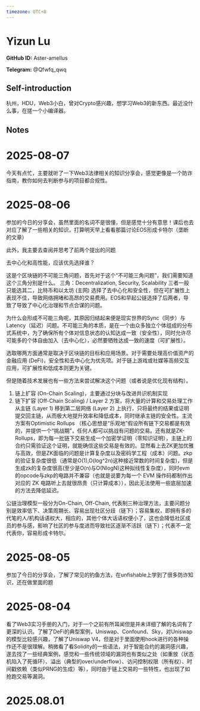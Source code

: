 ```yaml
---
timezone: UTC+8
---
```


# Yizun Lu

**GitHub ID:** Aster-amellus

**Telegram:** @Qfwfq_qwq

## Self-introduction

杭州，HDU，Web3小白，曾对Crypto感兴趣，想学习Web3的新东西。最近没什么事，在搓一个小编译器。

## Notes

<!-- Content_START -->
# 2025-08-07

今天有点忙，主要就听了一下Web3法律相关的知识分享会，感觉更像是一个防诈指南，教你如何去判断参与的项目都合规性。

# 2025-08-06

参加的今日的分享会，虽然里面的名词不是很懂，但是感觉十分有意思！课后也去对应了解了一些相关的知识，打算明天早上看看那篇讨论EOS形成卡特尔（垄断的文章）

此外，我主要去查阅并思考了前两个提出的问题

去中心化和高性能，应该优先选择谁？

这是个区块链的不可能三角问题，首先对于这个“不可能三角问题”，我们需要知道这个三角分别是什么。
三角：Decentralization, Security, Scalability
三者一般只能选其二，比特币和以太坊 (主网) 选择了去中心化和安全性，但在可扩展性上表现不佳，导致网络拥堵和高昂的交易费用。EOS和早起公链选择了后两者，导致了导致了中心化治理和节点合谋的问题。

为什么会形成不可能三角呢，其原因归结起来便是现实世界的Sync（同步）与Latency（延迟）问题。不可能三角的本质，是在一个由众多独立个体组成的分布式系统中，为了确保所有个体对信息状态的认知达成一致（安全性），同时允许尽可能多的个体自由加入（去中心化），必然要牺牲达成一致的速度（可扩展性）。

选取哪两方面通常是取决于区块链的目标和应用场景。对于需要处理高价值资产的金融应用 (DeFi)，安全性和去中心化为优先项。对于链上游戏或社媒等高频交互应用，可扩展性和低成本则更为关键。

但是随着技术发展也有一些方法来尝试解决这个问题（或者说是优化现有结构）。

1. 链上扩容 (On-Chain Scaling)，主要通过分块与改进共识机制实现
2. 链下扩容 (Off-Chain Scaling) / Layer 2 方案，将大量的计算和交易处理工作从主链 (Layer 1) 移到第二层网络 (Layer 2) 上执行，只将最终的结果或证明提交回主链，从而极大地提升效率和降低成本，同时继承主链的安全性。主流方案有Optimistic Rollups （核心思想是“乐观地”假设所有链下交易都是有效的，并提供一个“挑战期”，任何人都可以挑战有问题的交易。还有就是ZK-Rollups，即为每一批链下交易生成一个加密学证明（零知识证明），主链上的合约只需验证这个证明，就能确信这些交易是有效的。显然看上去ZK更加优雅与高效，但是ZK面临的问题是计算复杂度以及密码学工程（成本）问题。zkp的验证复杂度很低（通常是O(1),O(log^2n)这种接近常数的时间复杂度)，但是生成zk的复杂度很高(至少是O(n)与O(NlogN)这种拟线性复杂度），同时evm的opcode与zkp的电路并不兼容（也就是说要为每一个 EVM 操作码都制作出对应的 ZK 电路听上去就很昂贵（只计算成本）），因此无法使用一些底层加速的方法去降低延迟。


公链治理模型一般分为On-Chain, Off-Chain, 代表制三种治理方法，主要问题分别是效率低下、决策周期长、容易出现社区分歧（链下）；容易集权，即拥有多的代笔的人/机构话语权大，相应的，其他个体大话语权便小了，这也会降低社区成员的参与感，影响了社区的参与度进而导致社区逐渐不活跃（链下）；代表不一定代表你，容易形成卡特尔。

# 2025-08-05

参加了今日的分享会，了解了常见的钓鱼方法，在unfishable上学到了很多防诈知识，还在做里面的题

# 2025-08-04

看了Web3实习手册的入门，对于一个之前有所耳闻但是并未详细了解的名词有了更深的认识。了解了DeFi的典型案例，Uniswap、Confound、Sky，对Uniswap的模型比较感兴趣，了解了Uniswap V4，但是对于里面使用hook进行的各种操作还不是很理解。稍微看了看Solidity的一些语法，对于智能合约的漏洞感兴趣，遂去找了一些经典案例，感觉和一些传统领域的漏洞也有类似之处（如重放（状态机陷入了死循环）、溢出（典型的over/underflow）、访问控制权限（所有权）、时间戳依赖（类似PRNG的生成）等），同时由于链上交易的一些特性，也出现了如抢跑交易等漏洞。


# 2025.08.01


<!-- Content_END -->

